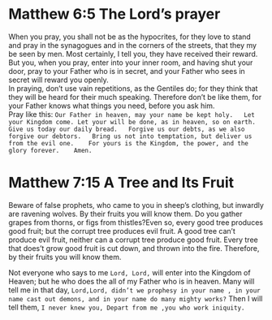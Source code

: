 # Matthew 6:5 The Lord’s prayer
When you pray, you shall not be as the hypocrites, for they love to stand and pray in the synagogues and in the corners of the streets, that they my be seen by men. Most certainly, I tell you, they have received their reward. But you, when you pray, enter into your inner room, and having shut your door, pray to your Father who is in secret, and your Father who sees in secret will reward you openly.  
In praying, don’t use vain repetitions, as the Gentiles do; for they think that they will be heard for their much speaking. Therefore don’t be like them, for your Father knows what things you need, before you ask him.  
Pray like this:  ```Our Father in heaven, may your name be kept holy.  
Let your Kingdom come. Let your will be done, as in heaven, so on earth.  
Give us today our daily bread.  
Forgive us our debts, as we also forgive our debtors.  
Bring us not into temptation, but deliver us from the evil one.   
For yours is the Kingdom, the power, and the glory forever.   
Amen. ```

# Matthew 7:15 A Tree and Its Fruit
Beware of false prophets, who came to you in sheep’s clothing, but inwardly are ravening wolves. By their fruits you will know them. Do you gather grapes from thorns, or figs from thistles?Even so, every good tree produces good fruit; but the corrupt tree produces evil fruit. A good tree can’t produce evil fruit, neither can a corrupt tree produce good fruit. Every tree that does’t grow good fruit is cut down, and thrown into the fire. Therefore, by their fruits you will know them. 

Not everyone who says to me `Lord, Lord,` will enter into the Kingdom of Heaven; but he who does the all of my Father who is in heaven. Many will tell me in that day, `Lord,Lord, didn’t we prophesy in your name , in your name cast out demons, and in your name do many mighty works?` Then I will tell them, `I never knew you, Depart from me ,you who work iniquity.`




